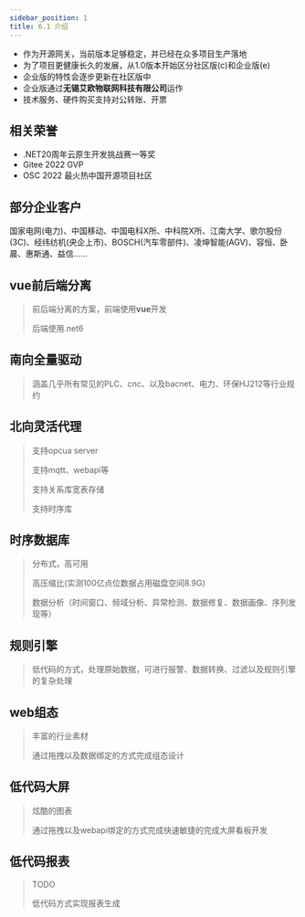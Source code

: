 ```yaml
---
sidebar_position: 1
title: 6.1 介绍
---
```


- 作为开源网关，当前版本足够稳定，并已经在众多项目生产落地
- 为了项目更健康长久的发展，从1.0版本开始区分社区版(c)和企业版(e)
- 企业版的特性会逐步更新在社区版中
- 企业版通过**无锡艾欧物联网科技有限公司**运作
- 技术服务、硬件购买支持对公转账、开票

## 相关荣誉

- .NET20周年云原生开发挑战赛一等奖
- Gitee 2022 GVP
- OSC 2022 最火热中国开源项目社区

## 部分企业客户

国家电网(电力)、中国移动、中国电科X所、中科院X所、江南大学、歌尔股份(3C)、经纬纺机(央企上市)、BOSCH(汽车零部件)、凌坤智能(AGV)、容恒、卧晨、惠斯通、益信......

## vue前后端分离

> 前后端分离的方案，前端使用**vue**开发
> 
> 后端使用.net6

## 南向全量驱动
> 涵盖几乎所有常见的PLC、cnc、以及bacnet、电力、环保HJ212等行业规约
>
## 北向灵活代理
> 支持opcua server
>
> 支持mqtt、webapi等
>
> 支持关系库宽表存储
>
> 支持时序库

## 时序数据库
> 分布式，高可用
> 
> 高压缩比(实测100亿点位数据占用磁盘空间8.9G)
> 
> 数据分析（时间窗口、频域分析、异常检测、数据修复、数据画像、序列发现等）

## 规则引擎
> 低代码的方式，处理原始数据，可进行报警、数据转换、过滤以及规则引擎的复杂处理

## web组态
> 丰富的行业素材
> 
> 通过拖拽以及数据绑定的方式完成组态设计

## 低代码大屏
> 炫酷的图表
>  
> 通过拖拽以及webapi绑定的方式完成快速敏捷的完成大屏看板开发

## 低代码报表
> TODO
> 
> 低代码方式实现报表生成